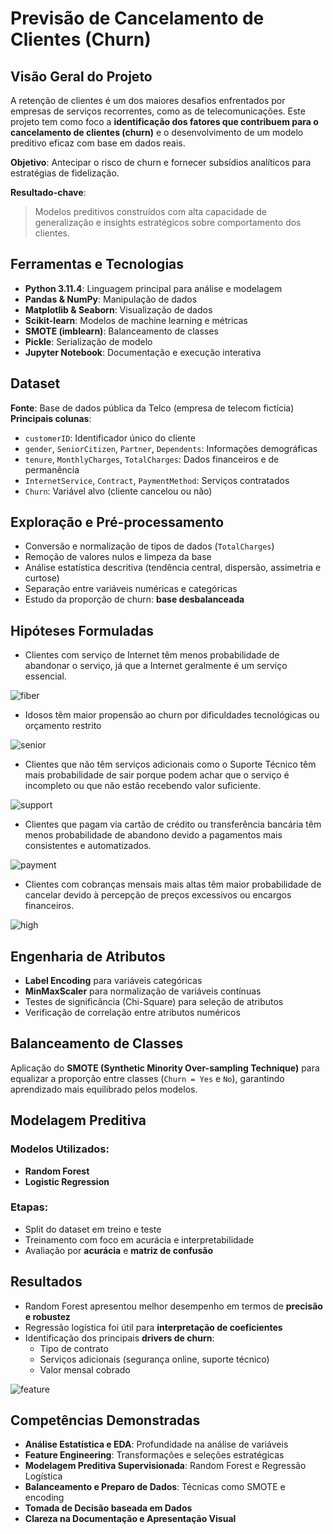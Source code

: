 # Previsão de Cancelamento de Clientes (Churn)

## Visão Geral do Projeto

A retenção de clientes é um dos maiores desafios enfrentados por empresas de serviços recorrentes, como as de telecomunicações. Este projeto tem como foco a **identificação dos fatores que contribuem para o cancelamento de clientes (churn)** e o desenvolvimento de um modelo preditivo eficaz com base em dados reais.

**Objetivo**: Antecipar o risco de churn e fornecer subsídios analíticos para estratégias de fidelização.

**Resultado-chave**:  
> Modelos preditivos construídos com alta capacidade de generalização e insights estratégicos sobre comportamento dos clientes.

## Ferramentas e Tecnologias

- **Python 3.11.4**: Linguagem principal para análise e modelagem
- **Pandas & NumPy**: Manipulação de dados
- **Matplotlib & Seaborn**: Visualização de dados
- **Scikit-learn**: Modelos de machine learning e métricas
- **SMOTE (imblearn)**: Balanceamento de classes
- **Pickle**: Serialização de modelo
- **Jupyter Notebook**: Documentação e execução interativa

## Dataset

**Fonte**: Base de dados pública da Telco (empresa de telecom fictícia)  
**Principais colunas**:
- `customerID`: Identificador único do cliente
- `gender`, `SeniorCitizen`, `Partner`, `Dependents`: Informações demográficas
- `tenure`, `MonthlyCharges`, `TotalCharges`: Dados financeiros e de permanência
- `InternetService`, `Contract`, `PaymentMethod`: Serviços contratados
- `Churn`: Variável alvo (cliente cancelou ou não)

## Exploração e Pré-processamento

- Conversão e normalização de tipos de dados (`TotalCharges`)
- Remoção de valores nulos e limpeza da base
- Análise estatística descritiva (tendência central, dispersão, assimetria e curtose)
- Separação entre variáveis numéricas e categóricas
- Estudo da proporção de churn: **base desbalanceada**

## Hipóteses Formuladas

- Clientes com serviço de Internet têm menos probabilidade de abandonar o serviço, já que a Internet geralmente é um serviço essencial.

![fiber](images/fiber.png)
- Idosos têm maior propensão ao churn por dificuldades tecnológicas ou orçamento restrito

![senior](images/senior.png)
- Clientes que não têm serviços adicionais como o Suporte Técnico têm mais probabilidade de sair porque podem achar que o serviço é incompleto ou que não estão recebendo valor suficiente.

![support](images/support.png)
- Clientes que pagam via cartão de crédito ou transferência bancária têm menos probabilidade de abandono devido a pagamentos mais consistentes e automatizados.

![payment](images/payment.png)
- Clientes com cobranças mensais mais altas têm maior probabilidade de cancelar devido à percepção de preços excessivos ou encargos financeiros.

![high](images/high.png)

## Engenharia de Atributos

- **Label Encoding** para variáveis categóricas
- **MinMaxScaler** para normalização de variáveis contínuas
- Testes de significância (Chi-Square) para seleção de atributos
- Verificação de correlação entre atributos numéricos

## Balanceamento de Classes

Aplicação do **SMOTE (Synthetic Minority Over-sampling Technique)** para equalizar a proporção entre classes (`Churn = Yes` e `No`), garantindo aprendizado mais equilibrado pelos modelos.

## Modelagem Preditiva

### Modelos Utilizados:
- **Random Forest**
- **Logistic Regression**

### Etapas:
- Split do dataset em treino e teste
- Treinamento com foco em acurácia e interpretabilidade
- Avaliação por **acurácia** e **matriz de confusão**

## Resultados

- Random Forest apresentou melhor desempenho em termos de **precisão e robustez**
- Regressão logística foi útil para **interpretação de coeficientes**
- Identificação dos principais **drivers de churn**:
  - Tipo de contrato
  - Serviços adicionais (segurança online, suporte técnico)
  - Valor mensal cobrado

![feature](images/feature.png)

## Competências Demonstradas

- **Análise Estatística e EDA**: Profundidade na análise de variáveis
- **Feature Engineering**: Transformações e seleções estratégicas
- **Modelagem Preditiva Supervisionada**: Random Forest e Regressão Logística
- **Balanceamento e Preparo de Dados**: Técnicas como SMOTE e encoding
- **Tomada de Decisão baseada em Dados**
- **Clareza na Documentação e Apresentação Visual**
